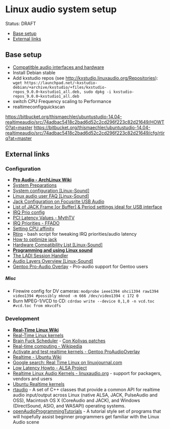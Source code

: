 # Linux audio system setup
Status: DRAFT

<!-- MarkdownTOC depth=3-->

- [Base setup](#base-setup)
- [External links](#external-links)

<!-- /MarkdownTOC -->


## Base setup

 * [Compatitble audio interfaces and hardware](http://www.alsa-project.org/main/index.php/Matrix:Main)
 * Install Debian stable
 * Add kxstudio repos (see http://kxstudio.linuxaudio.org/Repositories): ` wget https://launchpad.net/~kxstudio-debian/+archive/kxstudio/+files/kxstudio-repos_9.0.0~kxstudio1_all.deb, sudo dpkg -i kxstudio-repos_9.0.0~kxstudio1_all.deb`
 * switch CPU Frequency scaling to Performance
 * realtimeconfigquickscan



https://bitbucket.org/thismaechler/ubuntustudio-14.04-realtimeaudio/src/74adbac5418c2bad6d52c2cd296f223c82d21649/HOWTO?at=master
https://bitbucket.org/thismaechler/ubuntustudio-14.04-realtimeaudio/src/74adbac5418c2bad6d52c2cd296f223c82d21649/cfg/rtirq?at=master

## External links

### Configuration
 * **[Pro Audio - ArchLinux Wiki](https://wiki.archlinux.org/index.php/Pro_Audio)**
 * [System Preparations](http://www.penguinproducer.com/2011/09/system-preparations/)
 * [System configuration [Linux-Sound]](http://wiki.linuxaudio.org/wiki/system_configuration)
 * [Linux audio user FAQ [Linux-Sound]](http://wiki.linuxaudio.org/faq/start)
 * [Jack Configuration on Focusrite USB Audio](https://bitbucket.org/thismaechler/ubuntustudio-14.04-realtimeaudio/src/74adbac5418c2bad6d52c2cd296f223c82d21649/HOWTO?at=master#HOWTO-88)
 * [List of JACK Frame [or Buffer] & Period settings ideal for USB interface](http://wiki.linuxaudio.org/wiki/list_of_jack_frame_period_settings_ideal_for_usb_interface)
 * [IRQ Prio config](https://bitbucket.org/thismaechler/ubuntustudio-14.04-realtimeaudio/src/74adbac5418c2bad6d52c2cd296f223c82d21649/HOWTO?at=master#HOWTO-179)
 * [PCI Latency Values - MythTV](https://www.mythtv.org/wiki/PCI_Latency)
 * [IRQ Priorities - FFADO](http://subversion.ffado.org/wiki/IrqPriorities)
 * [Setting CPU affinity](http://www.cyberciti.biz/tips/setting-processor-affinity-certain-task-or-process.html)
 * [Rtirq](http://alsa.opensrc.org/Rtirq) - bash script for tweaking IRQ priorities/audio latency
 * [How to optimize jack](http://wiki.linuxaudio.org/wiki/optimize_jack)
 * [Hardware Compatibility List [Linux-Sound]](http://wiki.linuxaudio.org/apps/categories/start?idx=hw)
 * **[Programming and using Linux sound](http://jan.newmarch.name/LinuxSound/)**
 * [The LADI Session Handler](http://www.penguinproducer.com/Blog/2011/12/the-ladi-session-handler/)
 * [Audio Layers Overview [Linux-Sound]](http://wiki.linuxaudio.org/wiki/audio_layers_overview)
 * [Gentoo Pro-Audio Overlay](http://proaudio.tuxfamily.org/wiki/index.php?title=Main_Page) - Pro-audio support for Gentoo users 


##### Misc

 * Firewire config for DV cameras: `modprobe ieee1394 ohci1394 raw1394 video1394 #possibly mknod -m 666 /dev/video1394 c 172 0`
 * Burn MPEG-1/VCD to CD: `cdrdao write --device 0,1,0 -n vcd.toc #vcd.toc from mkvcdfs`



### Development

 * **[Real-Time Linux Wiki](https://rt.wiki.kernel.org/index.php/Main_Page)**
  * [Real-Time Linux kernels](https://www.kernel.org/pub/linux/kernel/projects/rt/)
  * [Brain Fuck Scheduler](https://en.wikipedia.org/wiki/Brain_Fuck_Scheduler) - [Con Kolivas patches](http://ck.kolivas.org/patches/bfs/4.0/4.1/)
 * [Real-time computing - Wikipedia](https://en.wikipedia.org/wiki/Real-time_computing)
 * [Activate and test realtime kernels - Gentoo ProAudioOverlay](http://proaudio.tuxfamily.org/wiki/index.php?title=Realtime_%28RT%29_Kernel#Activate_and_test_RT)
 * [Realtime - Ubuntu Wiki](https://wiki.ubuntu.com/RealTime?highlight=%28realtime%29)
 * [Google search: Real Time Linux on linuxjournal.com](https://www.google.com/?q=Real+Time+Linux+site:http:%2F%2Fwww.linuxjournal.com%2F)
 * [Low Latency Howto - ALSA Project](http://www.alsa-project.org/main/index.php/Low_latency_howto)
 * [Realtime Linux Audio Kernels - linuxaudio.org](http://wiki.linuxaudio.org/wiki/kernel/start) - support for packagers, vendors and users
 * [Ubuntu Realtime kernels](https://wiki.ubuntu.com/RealTime?highlight=%28realtime%29)
 * [rtaudio](https://github.com/thestk/rtaudio) -  A set of C++ classes that provide a common API for realtime audio input/output across Linux (native ALSA, JACK, PulseAudio and OSS), Macintosh OS X (CoreAudio and JACK), and Windows (DirectSound, ASIO, and WASAPI) operating systems. 
 * [openAudioProgrammingTutorials](https://github.com/harryhaaren/openAudioProgrammingTutorials) -  A tutorial style set of programs that will hopefully assist beginner programmers get familiar with the Linux Audio scene
